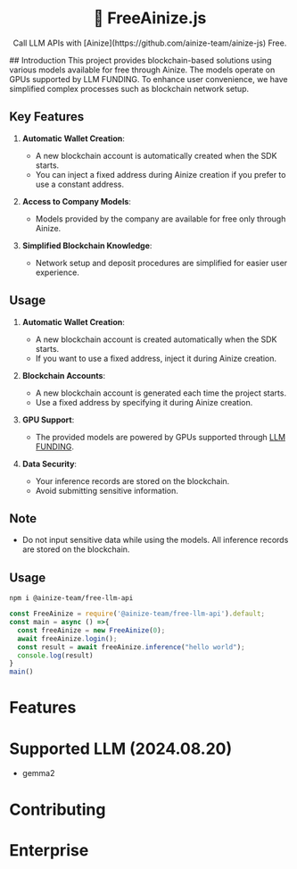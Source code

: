 <h1 align="center">
  💸 FreeAinize.js
</h1>

<p align="center">
    <p align="center">Call LLM APIs with [Ainize](https://github.com/ainize-team/ainize-js) Free. </p>
</p>
## Introduction
This project provides blockchain-based solutions using various models available for free through Ainize. The models operate on GPUs supported by LLM FUNDING. To enhance user convenience, we have simplified complex processes such as blockchain network setup.

## Key Features
1. **Automatic Wallet Creation**:
    - A new blockchain account is automatically created when the SDK starts.
    - You can inject a fixed address during Ainize creation if you prefer to use a constant address.

2. **Access to Company Models**:
    - Models provided by the company are available for free only through Ainize.

3. **Simplified Blockchain Knowledge**:
    - Network setup and deposit procedures are simplified for easier user experience.

## Usage
1. **Automatic Wallet Creation**:
    - A new blockchain account is created automatically when the SDK starts.
    - If you want to use a fixed address, inject it during Ainize creation.

2. **Blockchain Accounts**:
    - A new blockchain account is generated each time the project starts.
    - Use a fixed address by specifying it during Ainize creation.

3. **GPU Support**:
    - The provided models are powered by GPUs supported through [LLM FUNDING](https://gpu.ainetwork.ai).

4. **Data Security**:
    - Your inference records are stored on the blockchain.
    - Avoid submitting sensitive information.

## Note
- Do not input sensitive data while using the models. All inference records are stored on the blockchain.
  
## Usage

```
npm i @ainize-team/free-llm-api
```

```ts
const FreeAinize = require('@ainize-team/free-llm-api').default;
const main = async () =>{
  const freeAinize = new FreeAinize(0);
  await freeAinize.login();
  const result = await freeAinize.inference("hello world");
  console.log(result)
}
main()
```

# Features

# Supported LLM (2024.08.20)
- gemma2

# Contributing

# Enterprise
